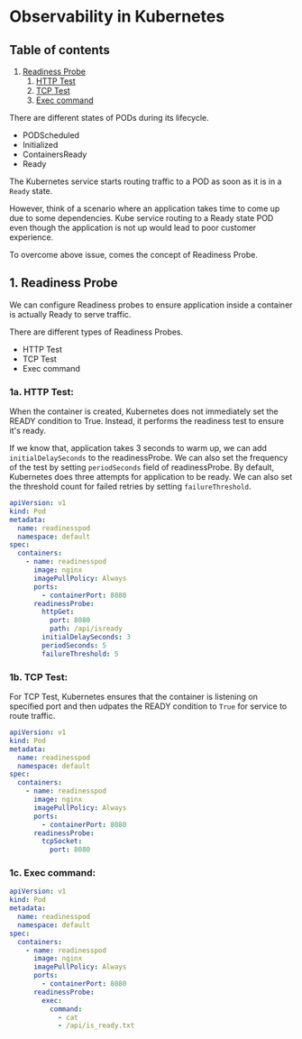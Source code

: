 # Observability in Kubernetes

## Table of contents

1. [Readiness Probe](#1-readiness-probe)
   1. [HTTP Test](#1a-http-test)
   2. [TCP Test](#1b-tcp-test)
   3. [Exec command](#1c-exec-command)

There are different states of PODs during its lifecycle.

- PODScheduled
- Initialized
- ContainersReady
- Ready

The Kubernetes service starts routing traffic to a POD as soon as it is in a ```Ready``` state. 

However, think of a scenario
where an application takes time to come up due to some dependencies. Kube service routing to a Ready state POD even though
the application is not up would lead to poor customer experience.

To overcome above issue, comes the concept of Readiness Probe.

## 1. Readiness Probe

We can configure Readiness probes to ensure application inside a container is actually Ready to serve traffic.

There are different types of Readiness Probes.

- HTTP Test
- TCP Test
- Exec command

### 1a. HTTP Test:

When the container is created, Kubernetes does not immediately set the READY condition to True. Instead, it performs the
readiness test to ensure it's ready.

If we know that, application takes 3 seconds to warm up, we can add ```initialDelaySeconds``` to the readinessProbe. We can
also set the frequency of the test by setting ```periodSeconds``` field of readinessProbe. By default, Kubernetes does three
attempts for application to be ready. We can also set the threshold count for failed retries by setting ```failureThreshold```.

```yaml
apiVersion: v1
kind: Pod
metadata:
  name: readinesspod
  namespace: default
spec:
  containers:
    - name: readinesspod
      image: nginx
      imagePullPolicy: Always
      ports:
        - containerPort: 8080
      readinessProbe:
        httpGet:
          port: 8080
          path: /api/isready
        initialDelaySeconds: 3
        periodSeconds: 5
        failureThreshold: 5
```

### 1b. TCP Test:

For TCP Test, Kubernetes ensures that the container is listening on specified port and then udpates the READY condition to
```True``` for service to route traffic.

```yaml
apiVersion: v1
kind: Pod
metadata:
  name: readinesspod
  namespace: default
spec:
  containers:
    - name: readinesspod
      image: nginx
      imagePullPolicy: Always
      ports:
        - containerPort: 8080
      readinessProbe:
        tcpSocket:
          port: 8080
```

### 1c. Exec command:

```yaml
apiVersion: v1
kind: Pod
metadata:
  name: readinesspod
  namespace: default
spec:
  containers:
    - name: readinesspod
      image: nginx
      imagePullPolicy: Always
      ports:
        - containerPort: 8080
      readinessProbe:
        exec:
          command:
            - cat
            - /api/is_ready.txt
```